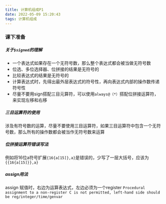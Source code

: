 ```yaml
---
title: 计算机组成P1
date: 2022-05-09 15:20:43
tags: 计算机组成
---
```


### 课下准备

##### 关于`$signed`的理解

- 一个表达式如果存在一个无符号数，那么整个表达式都会被当做无符号数
- 位选、多位选择器、位拼接的结果是无符号的
- 比较表达式的结果是无符号的
- 计算表达式时，先得出最外层表达式的符号性，再向表达式内部的操作数传递符号性
- 尽量不要用sign搭配三目元算符，可以使用`always@（*）`搭配位拼接运算符，来实现左移和右移

##### 三目运算符的使用

涉及有符号数的运算，尽量不要使用三目运算符，如果三目运算符中包含一个无符号数，那么所有的操作数都会被当作无符号数来运算

##### 位拼接运算符错误写法

例如将16位a符号扩展`{16{a[15]},a}`是错误的，少写了一层大括号，应该为`{{16{a[15]}},a}`

##### assign用法

assign 赋值时，右边为运算表达式，左边必须为一个register
`Procedural assignment to a non-register C is not permitted, left-hand side should be reg/integer/time/genvar`
